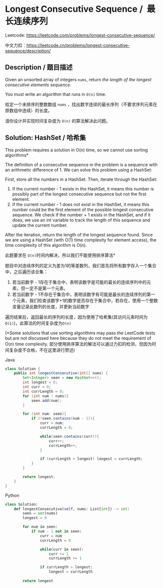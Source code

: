 # Longest Consecutive Sequence /  最长连续序列

Leetcode: https://leetcode.com/problems/longest-consecutive-sequence/

中文力扣：https://leetcode.cn/problems/longest-consecutive-sequence/description/

## Description / 题目描述

Given an unsorted array of integers `nums`, return *the length of the longest consecutive elements sequence.*

You must write an algorithm that runs in `O(n)` time.

给定一个未排序的整数数组 `nums` ，找出数字连续的最长序列（不要求序列元素在原数组中连续）的长度。

请你设计并实现时间复杂度为 `O(n)` 的算法解决此问题。

## Solution: HashSet / 哈希集

This problem requires a solution in O(n) time, so we cannot use sorting algorithms*

The definition of a consecutive sequence in the problem is a sequence with an arithmetic difference of 1. We can solve this problem using a HashSet:

First, store all the numbers in a HashSet. Then, iterate through the HashSet:

1. If the current number - 1 exists in the HashSet, it means this number is possibly part of the longest consecutive sequence but not the first element.
2. If the current number - 1 does not exist in the HashSet, it means this number could be the first element of the possible longest consecutive sequence. We check if the number + 1 exists in the HashSet, and if it does, we use an int variable to track the length of this sequence and update the current number.

After the iteration, return the length of the longest sequence found. Since we are using a HashSet (with O(1) time complexity for element access), the time complexity of this algorithm is O(n).

此题要求在 `O(n)`时间内解决，所以我们不能使用排序算法*

题目中对连续序列的定义为差为1的等差数列，我们首先将所有数字存入一个集合中，之后遍历该合集：

1. 若当前数字 - 1存在于集合中，表明该数字是可能的最长的连续序列中的元素，但一定不是第一个元素。
2. 若当前数字 - 1不存在于集合中，表明该数字有可能是最长的连续序列的第一个元素，我们检查该数字+1的数字是否存在于集合中，若存在，使用一个整数变量记录此数列的长度，并更新当前数字

遍历结束后，返回最长的序列的长度，因为使用了哈希集(其访问元素时间为`O(1)`)，此算法的时间复杂度为`O(n)`

(*Some solutions that use sorting algorithms may pass the LeetCode tests but are not discussed here because they do not meet the requirement of O(n) time complexity. 部分使用排序算法的解法可以通过力扣的检测，但因为时间复杂度不合格，不在这里进行赘述)

Java

```java
class Solution {
    public int longestConsecutive(int[] nums) {
        Set<Integer> seen = new HashSet<>();
        int longest = 0;
        int curr = 0;
        int currLength = 0;
        for (int num : nums){
            seen.add(num);
        }

        for (int num: seen){
            if (!seen.contains(num - 1)){
                curr = num;
                currLength = 0;

                while(seen.contains(curr)){
                    curr++;
                    currLength++;
                }

                if (currLength > longest) longest = currLength;
            }
        }

        return longest;
    }
}

```

Python

```python
class Solution:
    def longestConsecutive(self, nums: List[int]) -> int:
        seen = set(nums)
        longest = 0

        for num in seen:
            if num - 1 not in seen:
                curr = num
                currLength = 0

                while(curr in seen):
                    curr += 1
                    currLength += 1

                if currLength > longest:
                    longest = currLength
  
        return longest

```
